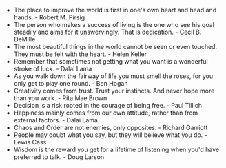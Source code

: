 * The place to improve the world is first in one's own heart and head and hands. - Robert M. Pirsig
* The person who makes a success of living is the one who see his goal steadily and aims for it unswervingly. That is dedication. - Cecil B. DeMille
* The most beautiful things in the world cannot be seen or even touched. They must be felt with the heart. - Helen Keller
* Remember that sometimes not getting what you want is a wonderful stroke of luck. - Dalai Lama
* As you walk down the fairway of life you must smell the roses, for you only get to play one round. - Ben Hogan
* Creativity comes from trust. Trust your instincts. And never hope more than you work. - Rita Mae Brown
* Decision is a risk rooted in the courage of being free. - Paul Tillich
* Happiness mainly comes from our own attitude, rather than from external factors. - Dalai Lama
* Chaos and Order are not enemies, only opposites. - Richard Garriott
* People may doubt what you say, but they will believe what you do. - Lewis Cass
* Wisdom is the reward you get for a lifetime of listening when you'd have preferred to talk. - Doug Larson
